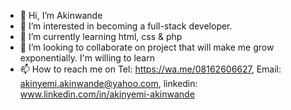 - 👋 Hi, I’m Akinwande
- 👀 I’m interested in becoming a full-stack developer.
- 🌱 I’m currently learning html, css & php
- 💞️ I’m looking to collaborate on project that will make me grow exponentially. I'm willing to learn
- 📫 How to reach me on Tel: https://wa.me/08162606627, Email: akinyemi.akinwande@yahoo.com, linkedin: www.linkedin.com/in/akinyemi-akinwande

<!---
Akinslius/Akinslius is a ✨ special ✨ repository because its `README.md` (this file) appears on your GitHub profile.
You can click the Preview link to take a look at your changes.
--->
